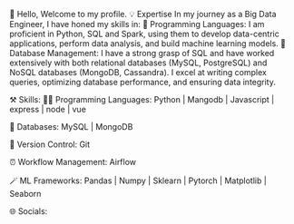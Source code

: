 👋 Hello, Welcome to my profile.
💡 Expertise In my journey as a Big Data Engineer, I have honed my skills in:
🔹 Programming Languages: I am proficient in Python, SQL and Spark, using them to develop data-centric applications, perform data analysis, and build machine learning models.
🔹 Database Management: I have a strong grasp of SQL and have worked extensively with both relational databases (MySQL, PostgreSQL) and NoSQL databases (MongoDB, Cassandra). I excel at writing complex queries, 
   optimizing database performance, and ensuring data integrity.
   
⚒️ Skills:
🧑‍💻 Programming Languages:
Python | Mangodb | Javascript | express | node | vue 

💾 Databases:
MySQL | MongoDB 

🧬 Version Control:
Git 

⏰ Workflow Management:
Airflow 

🪄 ML Frameworks:
Pandas | Numpy | Sklearn | Pytorch | Matplotlib | Seaborn 

🌐 Socials:


